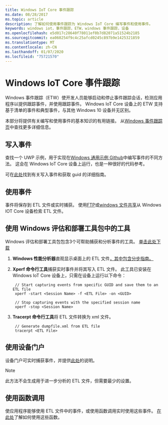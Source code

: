 ```yaml
---
title: Windows IoT Core 事件跟踪
ms.date: 08/28/2017
ms.topic: article
description: 了解如何使用事件跟踪为 Windows IoT Core 编写事件和使用事件。
keywords: windows iot，事件跟踪，ETW，windows 事件跟踪，设备
ms.openlocfilehash: e5d017c28640f78011ef0b7d82071a51524b2185
ms.sourcegitcommit: ea060254f9c4c25afcd0245c897b9e1425321859
ms.translationtype: MT
ms.contentlocale: zh-CN
ms.lasthandoff: 01/07/2020
ms.locfileid: "75721570"
---
```

# <a name="event-tracing-for-windows-iot-core"></a>Windows IoT Core 事件跟踪

Windows 事件跟踪（ETW）使开发人员能够启动和停止事件跟踪会话，检测应用程序以提供跟踪事件，并使用跟踪事件。
Windows IoT Core 设备上的 ETW 支持基于清单的事件和典型事件，与其他 Windows 10 设备并无区别。

本部分将提供有关编写和使用事件的基本知识的有用链接。 从[Windows 事件跟踪页](https://msdn.microsoft.com/library/windows/desktop/bb968803(v=vs.85).aspx)中查找更多详细信息。

## <a name="writing-events"></a>写入事件

查找一个 UWP 示例，用于实现在[Windows 通用示例 Github](https://github.com/Microsoft/Windows-universal-samples/tree/master/Samples/Logging)中编写事件的不同方法。
这会在 Windows IoT Core 设备上运行，也是一种很好的代码参考。

可在[此处](https://msdn.microsoft.com/library/windows/desktop/aa364161(v=vs.85).aspx)找到有关写入事件和获取 guid 的详细指南。

## <a name="consuming-events"></a>使用事件

事件将保存到 ETL 文件或实时捕获。
使用[FTP](../connect-your-device/FTP.md)或[windows 文件共享](../manage-your-device/WindowsFileSharing.md)从 Windows IOT Core 设备检索 ETL 文件。

## <a name="use-tools-in-windows-assessment-and-deployment-kit"></a>使用 Windows 评估和部署工具包中的工具

Windows 评估和部署工具包包含3个可帮助捕获和分析事件的工具。 [单击此处下载](https://go.microsoft.com/fwlink/p/?LinkId=526740)


1. **Windows 性能分析器**直观显示桌面上的 ETL 文件[，其中包含分步指南。](https://msdn.microsoft.com/library/windows/hardware/dn927319(v=vs.85).aspx)

2. **Xperf 命令行工具**捕获实时事件并将其写入 ETL 文件。 此工具已安装在 Windows IoT Core 设备上，只需在设备上运行以下命令：

        // Start capturing events from specific GUID and save them to an ETL file
        xperf -start <Session Name> -f <ETL File> -on <GUID>

        // Stop capturing events with the specified session name
        xperf -stop <Session Name>


3. **Tracerpt 命令行工具**将 ETL 文件转换为 xml 文件。

        // Generate dumpfile.xml from ETL file
        tracerpt <ETL File>


## <a name="use-device-portal"></a>使用设备门户

设备门户可实时捕获事件，并提供[此处](https://msdn.microsoft.com/windows/uwp/debug-test-perf/device-portal)的说明。

> [!NOTE]
> 此方法不会生成用于进一步分析的 ETL 文件，但需要最少的设置。

## <a name="use-function-calls"></a>使用函数调用

使应用程序能够使用 ETL 文件中的事件，或使用函数调用实时使用这些事件。
[在此处](https://msdn.microsoft.com/library/windows/desktop/aa363692(v=vs.85).aspx)了解如何使用这些函数。
